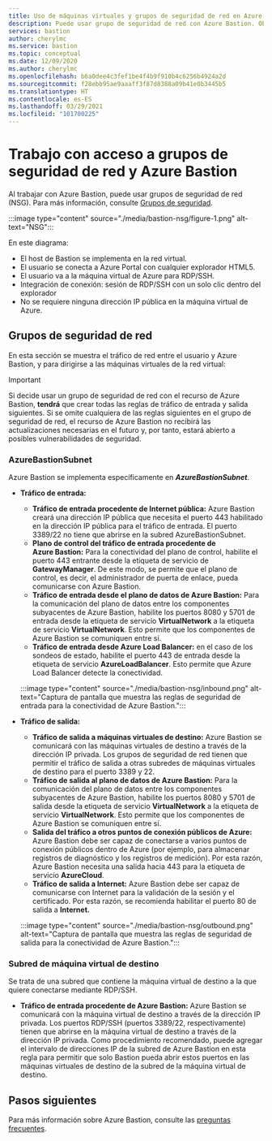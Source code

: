 ```yaml
---
title: Uso de máquinas virtuales y grupos de seguridad de red en Azure Bastion
description: Puede usar grupo de seguridad de red con Azure Bastion. Obtenga información sobre las subredes necesarias para esta configuración.
services: bastion
author: cherylmc
ms.service: bastion
ms.topic: conceptual
ms.date: 12/09/2020
ms.author: cherylmc
ms.openlocfilehash: b6a0dee4c3fef1be4f4b9f910b4c6256b4924a2d
ms.sourcegitcommit: f28ebb95ae9aaaff3f87d8388a09b41e0b3445b5
ms.translationtype: HT
ms.contentlocale: es-ES
ms.lasthandoff: 03/29/2021
ms.locfileid: "101700225"
---
```

# <a name="working-with-nsg-access-and-azure-bastion"></a>Trabajo con acceso a grupos de seguridad de red y Azure Bastion

Al trabajar con Azure Bastion, puede usar grupos de seguridad de red (NSG). Para más información, consulte [Grupos de seguridad](../virtual-network/network-security-groups-overview.md).

:::image type="content" source="./media/bastion-nsg/figure-1.png" alt-text="NSG":::

En este diagrama:

* El host de Bastion se implementa en la red virtual.
* El usuario se conecta a Azure Portal con cualquier explorador HTML5.
* El usuario va a la máquina virtual de Azure para RDP/SSH.
* Integración de conexión: sesión de RDP/SSH con un solo clic dentro del explorador
* No se requiere ninguna dirección IP pública en la máquina virtual de Azure.

## <a name="network-security-groups"></a><a name="nsg"></a>Grupos de seguridad de red

En esta sección se muestra el tráfico de red entre el usuario y Azure Bastion, y para dirigirse a las máquinas virtuales de la red virtual:

> [!IMPORTANT]
> Si decide usar un grupo de seguridad de red con el recurso de Azure Bastion, **tendrá** que crear todas las reglas de tráfico de entrada y salida siguientes. Si se omite cualquiera de las reglas siguientes en el grupo de seguridad de red, el recurso de Azure Bastion no recibirá las actualizaciones necesarias en el futuro y, por tanto, estará abierto a posibles vulnerabilidades de seguridad.
> 

### <a name="azurebastionsubnet"></a><a name="apply"></a>AzureBastionSubnet

Azure Bastion se implementa específicamente en ***AzureBastionSubnet***.

* **Tráfico de entrada:**

   * **Tráfico de entrada procedente de Internet pública:** Azure Bastion creará una dirección IP pública que necesita el puerto 443 habilitado en la dirección IP pública para el tráfico de entrada. El puerto 3389/22 no tiene que abrirse en la subred AzureBastionSubnet.
   * **Plano de control del tráfico de entrada procedente de Azure Bastion:** Para la conectividad del plano de control, habilite el puerto 443 entrante desde la etiqueta de servicio de **GatewayManager**. De este modo, se permite que el plano de control, es decir, el administrador de puerta de enlace, pueda comunicarse con Azure Bastion.
   * **Tráfico de entrada desde el plano de datos de Azure Bastion:** Para la comunicación del plano de datos entre los componentes subyacentes de Azure Bastion, habilite los puertos 8080 y 5701 de entrada desde la etiqueta de servicio **VirtualNetwork** a la etiqueta de servicio **VirtualNetwork**. Esto permite que los componentes de Azure Bastion se comuniquen entre sí.
   * **Tráfico de entrada desde Azure Load Balancer:** en el caso de los sondeos de estado, habilite el puerto 443 de entrada desde la etiqueta de servicio **AzureLoadBalancer**. Esto permite que Azure Load Balancer detecte la conectividad.


   :::image type="content" source="./media/bastion-nsg/inbound.png" alt-text="Captura de pantalla que muestra las reglas de seguridad de entrada para la conectividad de Azure Bastion.":::

* **Tráfico de salida:**

   * **Tráfico de salida a máquinas virtuales de destino:** Azure Bastion se comunicará con las máquinas virtuales de destino a través de la dirección IP privada. Los grupos de seguridad de red tienen que permitir el tráfico de salida a otras subredes de máquinas virtuales de destino para el puerto 3389 y 22.
   * **Tráfico de salida al plano de datos de Azure Bastion:** Para la comunicación del plano de datos entre los componentes subyacentes de Azure Bastion, habilite los puertos 8080 y 5701 de salida desde la etiqueta de servicio **VirtualNetwork** a la etiqueta de servicio **VirtualNetwork**. Esto permite que los componentes de Azure Bastion se comuniquen entre sí.
   * **Salida del tráfico a otros puntos de conexión públicos de Azure:** Azure Bastion debe ser capaz de conectarse a varios puntos de conexión públicos dentro de Azure (por ejemplo, para almacenar registros de diagnóstico y los registros de medición). Por esta razón, Azure Bastion necesita una salida hacia 443 para la etiqueta de servicio **AzureCloud**.
   * **Tráfico de salida a Internet:** Azure Bastion debe ser capaz de comunicarse con Internet para la validación de la sesión y el certificado. Por esta razón, se recomienda habilitar el puerto 80 de salida a **Internet.**


   :::image type="content" source="./media/bastion-nsg/outbound.png" alt-text="Captura de pantalla que muestra las reglas de seguridad de salida para la conectividad de Azure Bastion.":::

### <a name="target-vm-subnet"></a>Subred de máquina virtual de destino
Se trata de una subred que contiene la máquina virtual de destino a la que quiere conectarse mediante RDP/SSH.

   * **Tráfico de entrada procedente de Azure Bastion:** Azure Bastion se comunicará con la máquina virtual de destino a través de la dirección IP privada. Los puertos RDP/SSH (puertos 3389/22, respectivamente) tienen que abrirse en la máquina virtual de destino a través de la dirección IP privada. Como procedimiento recomendado, puede agregar el intervalo de direcciones IP de la subred de Azure Bastion en esta regla para permitir que solo Bastion pueda abrir estos puertos en las máquinas virtuales de destino de la subred de la máquina virtual de destino.


## <a name="next-steps"></a>Pasos siguientes

Para más información sobre Azure Bastion, consulte las [preguntas frecuentes](bastion-faq.md).
